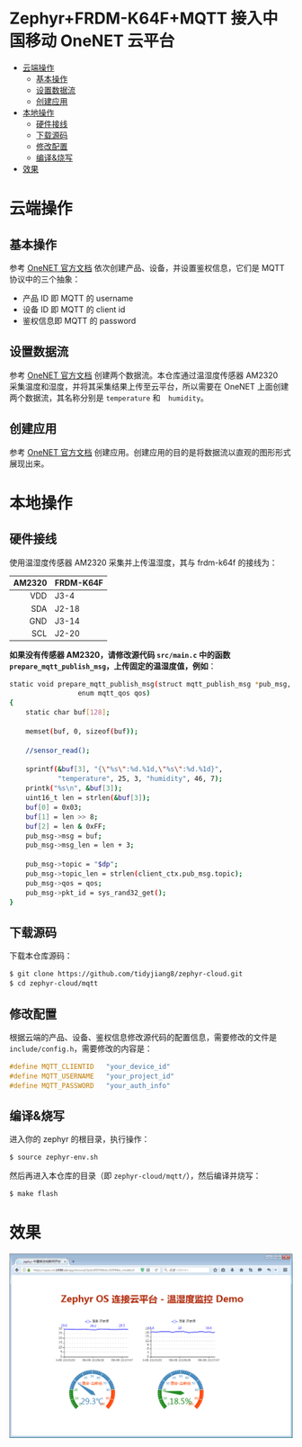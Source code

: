 # Zephyr+FRDM-K64F+MQTT 接入中国移动 OneNET 云平台

- [云端操作](#云端操作)
    - [基本操作](#基本操作)
    - [设置数据流](#设置数据流)
    - [创建应用](#创建应用)
- [本地操作](#本地操作)
    - [硬件接线](#硬件接线)
    - [下载源码](#下载源码)
    - [修改配置](#修改配置)
    - [编译&烧写](#编译&烧写)
- [效果](#效果)

# 云端操作

## 基本操作
参考 [OneNET 官方文档](https://open.iot.10086.cn/doc/art253.html#68) 依次创建产品、设备，并设置鉴权信息，它们是 MQTT 协议中的三个抽象：
- 产品 ID 即 MQTT 的 username
- 设备 ID 即 MQTT 的 client id
- 鉴权信息即 MQTT 的 password

## 设置数据流

参考 [OneNET 官方文档](https://open.iot.10086.cn/doc/art242.html#65) 创建两个数据流。本仓库通过温湿度传感器 AM2320　采集温度和湿度，并将其采集结果上传至云平台，所以需要在 OneNET 上面创建两个数据流，其名称分别是 `temperature` 和　`humidity`。

## 创建应用

参考 [OneNET 官方文档](https://open.iot.10086.cn/doc/art242.html#65) 创建应用。创建应用的目的是将数据流以直观的图形形式展现出来。

# 本地操作

## 硬件接线

使用温湿度传感器 AM2320 采集并上传温湿度，其与 frdm-k64f 的接线为：

AM2320 | FRDM-K64F
------:|:--------
VDD    | J3-4
SDA    | J2-18
GND    | J3-14
SCL    | J2-20

**如果没有传感器 AM2320，请修改源代码 `src/main.c` 中的函数 `prepare_mqtt_publish_msg`，上传固定的温湿度值，例如**：
```bash
static void prepare_mqtt_publish_msg(struct mqtt_publish_msg *pub_msg,
                 enum mqtt_qos qos)
{
    static char buf[128];
    
    memset(buf, 0, sizeof(buf));

    //sensor_read();
    
    sprintf(&buf[3], "{\"%s\":%d.%1d,\"%s\":%d.%1d}", 
            "temperature", 25, 3, "humidity", 46, 7);
    printk("%s\n", &buf[3]);
    uint16_t len = strlen(&buf[3]);
    buf[0] = 0x03;
    buf[1] = len >> 8;
    buf[2] = len & 0xFF;
    pub_msg->msg = buf;
    pub_msg->msg_len = len + 3;

    pub_msg->topic = "$dp";
    pub_msg->topic_len = strlen(client_ctx.pub_msg.topic);
    pub_msg->qos = qos;
    pub_msg->pkt_id = sys_rand32_get();
}

```
## 下载源码

下载本仓库源码：
```bash
$ git clone https://github.com/tidyjiang8/zephyr-cloud.git
$ cd zephyr-cloud/mqtt
```

## 修改配置

根据云端的产品、设备、鉴权信息修改源代码的配置信息，需要修改的文件是 `include/config.h`，需要修改的内容是：
```c
#define MQTT_CLIENTID 	"your_device_id"
#define MQTT_USERNAME	"your_project_id"
#define MQTT_PASSWORD	"your_auth_info"
```

## 编译&烧写

进入你的 zephyr 的根目录，执行操作：
```bash
$ source zephyr-env.sh
```

然后再进入本仓库的目录（即 `zephyr-cloud/mqtt/`），然后编译并烧写：
```bash
$ make flash
```

# 效果

<center>

![](img/onenet-mqtt.png)

</center>


